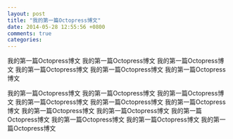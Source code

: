 ```yaml
---
layout: post
title: "我的第一篇Octopress博文"
date: 2014-05-28 12:55:56 +0800
comments: true
categories: 
---
```

我的第一篇Octopress博文
我的第一篇Octopress博文
我的第一篇Octopress博文
我的第一篇Octopress博文
我的第一篇Octopress博文
我的第一篇Octopress博文
<!-- more -->
我的第一篇Octopress博文
我的第一篇Octopress博文
我的第一篇Octopress博文
我的第一篇Octopress博文
我的第一篇Octopress博文
我的第一篇Octopress博文
我的第一篇Octopress博文
我的第一篇Octopress博文
我的第一篇Octopress博文
我的第一篇Octopress博文
我的第一篇Octopress博文
我的第一篇Octopress博文